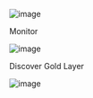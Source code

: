 

![image](https://github.com/user-attachments/assets/d8dc50ee-010a-48fd-b208-de7ccefc4a82)

Monitor

![image](https://github.com/user-attachments/assets/e2011154-0c01-43e8-9b09-4a139b272d10)


Discover Gold Layer

![image](https://github.com/user-attachments/assets/7fa3e076-4468-4e66-bf51-13dfd22a2302)
